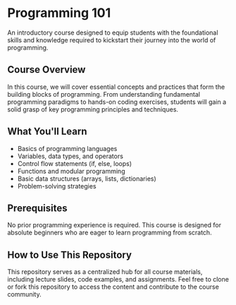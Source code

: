 # Programming 101

An introductory course designed to equip students with the foundational skills and knowledge required to kickstart their journey into the world of programming.

## Course Overview
In this course, we will cover essential concepts and practices that form the building blocks of programming. From understanding fundamental programming paradigms to hands-on coding exercises, students will gain a solid grasp of key programming principles and techniques.

## What You'll Learn
- Basics of programming languages
- Variables, data types, and operators
- Control flow statements (if, else, loops)
- Functions and modular programming
- Basic data structures (arrays, lists, dictionaries)
- Problem-solving strategies

## Prerequisites
No prior programming experience is required. This course is designed for absolute beginners who are eager to learn programming from scratch.

## How to Use This Repository
This repository serves as a centralized hub for all course materials, including lecture slides, code examples, and assignments. Feel free to clone or fork this repository to access the content and contribute to the course community.
